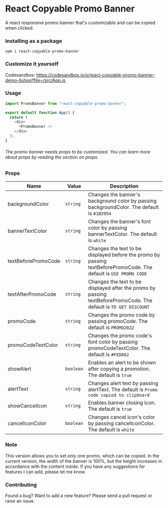 # React Copyable Promo Banner

A react responsive promo banner that's customizable and can be copied when clicked.

### Installing as a package

`npm i react-copyable-promo-banner`

### Customize it yourself

Codesandbox: <https://codesandbox.io/s/react-copyable-promo-banner-demo-lluhoq?file=/src/App.js>

### Usage

```javascript
import PromoBanner from "react-copyable-promo-banner";

export default function App() {
  return (
    <div>
      <PromoBanner />
    </div>
  );
}
```

###### The promo banner needs props to be customized. You can learn more about props by reading the section on props.

### Props

| Name                | Value     | Description                                                                                                       |
| ------------------- | --------- | ----------------------------------------------------------------------------------------------------------------- |
| backgroundColor     | `string`  | Changes the banner's background color by passing backgroundColor. The default is `#1B3954`                        |
| bannerTextColor     | `string`  | Changes the banner's font color by passing bannerTextColor. The default is `white`                                |
| textBeforePromoCode | `string`  | Changes the text to be displayed before the promo by passing textBeforePromoCode. The default is `USE PROMO CODE` |
| textAfterPromoCode  | `string`  | Changes the text to be displayed after the promo by passing textBeforePromoCode. The default is `TO GET DISCOUNT` |
| promoCode           | `string`  | Changes the promo code by passing promoCode. The default is `PROMO2022`                                           |
| promoCodeTextColor  | `string`  | Changes the promo code's font color by passing promoCodeTextColor. The default is `#FED662`                       |
| showAlert           | `boolean` | Enables an alert to be shown after copying a promotion. The default is `true`                                     |
| alertText           | `string`  | Changes alert text by passing alertText. The default is `Promo code copied to clipboard`                          |
| showCancelIcon      | `string`  | Enables banner closing icon. The default is `true`                                                                |
| cancelIconColor     | `boolean` | Changes cancel icon's color by passing cancelIconColor. The default is `white`                                    |

### Note

This version allows you to set only one promo, which can be copied. In the current version, the width of the banner is 100%, but the height increases in accordance with the content inside. If you have any suggestions for features I can add, please let me know.

### Contributing

Found a bug? Want to add a new feature? Please send a pull request or raise an issue.

